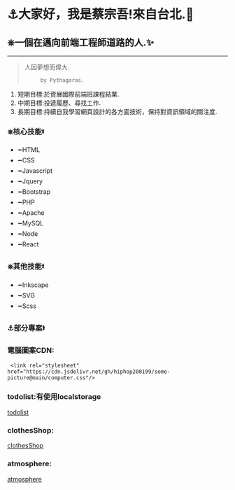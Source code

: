 # &#9875;大家好，我是蔡宗吾!來自台北.&#127756;
## &#9096;一個在邁向前端工程師道路的人.&#10024;
---
 >  人因夢想而偉大.  
 > 
 >  
 >   
 >    
 >     
 >          by Pythagoras.
1. 短期目標:於資展國際前端班課程結業.
2. 中期目標:投遞履歷、尋找工作.
3. 長期目標:持續自我學習網頁設計的各方面技術，保持對資訊領域的關注度.

### &#9096;核心技能&#11133;
- &#11132;HTML
- &#11132;CSS
- &#11132;Javascript
- &#11132;Jquery
- &#11132;Bootstrap
- &#11132;PHP
- &#11132;Apache
- &#11132;MySQL
- &#11132;Node
- &#11132;React

### &#9096;其他技能&#11133;
- &#11132;Inkscape
- &#11132;SVG
- &#11132;Scss

### &#9875;部分專案&#11133;
### 電腦圖案CDN: 
     <link rel="stylesheet" href="https://cdn.jsdelivr.net/gh/hiphop200199/some-picture@main/computer.css"/>
### todolist:有使用localstorage
[todolist](https://hiphop200199.github.io/my-to-do-list/)
### clothesShop:
[clothesShop](https://hiphop200199.github.io/my-clothes-shop/)
### atmosphere:
[atmosphere](https://hiphop200199.github.io/atmosphere/)



